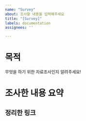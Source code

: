 ```yaml
---
name: "Survey"
about: 조사할 내용을 입력해주세요
title: "[Survey]"
labels: documentation
assignees: ''

---
```


# 목적 
무엇을 하기 위한 자료조사인지 알려주세요!

# 조사한 내용 요약

## 정리한 링크
